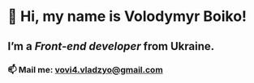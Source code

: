 # 👋 Hi, my name is Volodymyr Boiko!
## I’m a *Front-end developer* from Ukraine.

### 📫 Mail me: vovi4.vladzyo@gmail.com


<!---
Vovi4/Vovi4 is a ✨ special ✨ repository because its `README.md` (this file) appears on your GitHub profile.
You can click the Preview link to take a look at your changes.
--->
